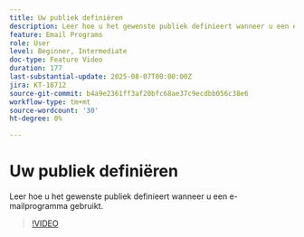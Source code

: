 ```yaml
---
title: Uw publiek definiëren
description: Leer hoe u het gewenste publiek definieert wanneer u een e-mailprogramma gebruikt.
feature: Email Programs
role: User
level: Beginner, Intermediate
doc-type: Feature Video
duration: 177
last-substantial-update: 2025-08-07T00:00:00Z
jira: KT-18712
source-git-commit: b4a9e2361ff3af20bfc68ae37c9ecdbb056c38e6
workflow-type: tm+mt
source-wordcount: '30'
ht-degree: 0%

---
```



# Uw publiek definiëren

Leer hoe u het gewenste publiek definieert wanneer u een e-mailprogramma gebruikt.

>[!VIDEO](https://video.tv.adobe.com/v/3470673/?learn=on&enablevpops&captions=dut)

